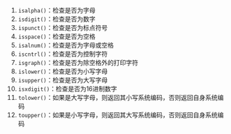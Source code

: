 1. `isalpha()`：检查是否为字母
2. `isdigit()`：检查是否为数字
3. `ispunct()`：检查是否为标点符号
4. `isspace()`：检查是否为空格
5. `isalnum()`：检查是否为字母或空格
6. `iscntrl()`：检查是否为控制字符
7. `isgraph()`：检查是否为除空格外的打印字符
8. `islower()`：检查是否为小写字母
9. `isupper()`：检查是否为大写字母
10. `isxdigit()`：检查是否为16进制数字
11. `tolower()`：如果是大写字母，则返回其小写系统编码，否则返回自身系统编码
12. `toupper()`：如果是小写字母，则返回其大写系统编码，否则返回自身系统编码